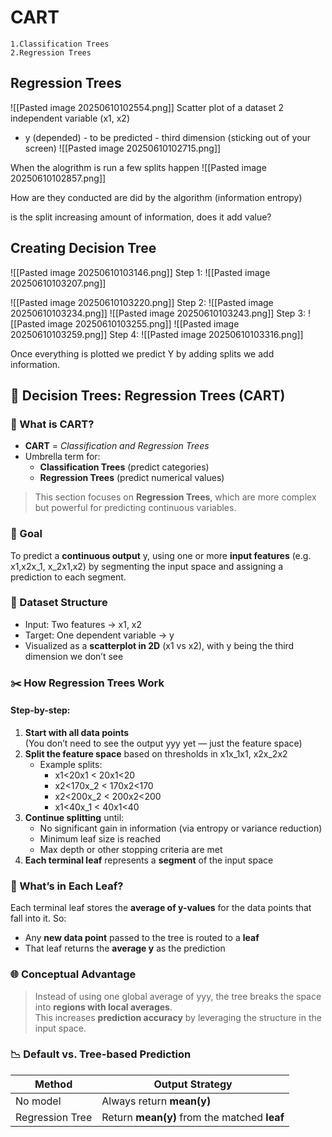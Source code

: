 # CART
	1.Classification Trees
	2.Regression Trees

## Regression Trees
![[Pasted image 20250610102554.png]]
Scatter plot of a dataset
2 independent variable (x1, x2)

- y (depended) - to be predicted - third dimension (sticking out of your screen)
![[Pasted image 20250610102715.png]]

When the alogrithm is run a few splits happen
![[Pasted image 20250610102857.png]]

How are they conducted are did by the algorithm (information entropy)

is the split increasing amount of information, does it add value?


## Creating Decision Tree
![[Pasted image 20250610103146.png]]
Step 1:
![[Pasted image 20250610103207.png]]


![[Pasted image 20250610103220.png]]
Step 2:
![[Pasted image 20250610103234.png]]
![[Pasted image 20250610103243.png]]
Step 3:
![[Pasted image 20250610103255.png]]
![[Pasted image 20250610103259.png]]
Step 4:
![[Pasted image 20250610103316.png]]

Once everything is plotted we predict Y
by adding splits we add information.

## 🌳 Decision Trees: Regression Trees (CART)
### 📘 What is CART?
- **CART** = _Classification and Regression Trees_
- Umbrella term for:
    - **Classification Trees** (predict categories)
    - **Regression Trees** (predict numerical values)
> This section focuses on **Regression Trees**, which are more complex but powerful for predicting continuous variables.

### 🎯 Goal
To predict a **continuous output** y, using one or more **input features** (e.g. x1,x2x_1, x_2x1​,x2​) by segmenting the input space and assigning a prediction to each segment.
### 🧱 Dataset Structure
- Input: Two features → x1​, x2​
- Target: One dependent variable → y
- Visualized as a **scatterplot in 2D** (x1 vs x2), with y being the third dimension we don’t see

### ✂️ How Regression Trees Work
#### Step-by-step:
1. **Start with all data points**  
    (You don’t need to see the output yyy yet — just the feature space)
2. **Split the feature space** based on thresholds in x1x_1x1​, x2x_2x2​
    - Example splits:
        - x1<20x1 < 20x1​<20
        - x2<170x_2 < 170x2​<170
        - x2<200x_2 < 200x2​<200
        - x1<40x_1 < 40x1​<40
3. **Continue splitting** until:
    - No significant gain in information (via entropy or variance reduction)
    - Minimum leaf size is reached
    - Max depth or other stopping criteria are met
4. **Each terminal leaf** represents a **segment** of the input space
    
### 🧮 What’s in Each Leaf?
Each terminal leaf stores the **average of y-values** for the data points that fall into it.
So:
- Any **new data point** passed to the tree is routed to a **leaf**
- That leaf returns the **average y** as the prediction
### 🌐 Conceptual Advantage
> Instead of using one global average of yyy, the tree breaks the space into **regions with local averages**.  
> This increases **prediction accuracy** by leveraging the structure in the input space.

### 📉 Default vs. Tree-based Prediction

|Method|Output Strategy|
|---|---|
|No model|Always return **mean(y)**|
|Regression Tree|Return **mean(y)** from the matched **leaf**|